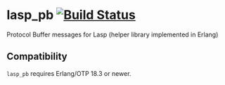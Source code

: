 # lasp_pb [![Build Status](https://travis-ci.org/goncalotomas/lasp_pb.svg?branch=master)](https://travis-ci.org/goncalotomas/lasp_pb)
Protocol Buffer messages for Lasp (helper library implemented in Erlang)

## Compatibility
`lasp_pb` requires Erlang/OTP 18.3 or newer.
